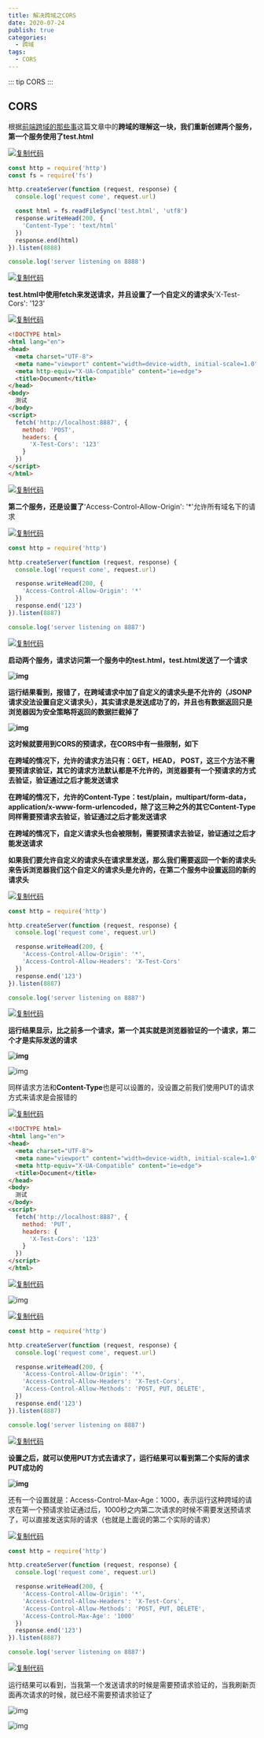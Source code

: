 ```yaml
---
title: 解决跨域之CORS
date: 2020-07-24
publish: true
categories:
  - 跨域
tags:
  - CORS
---
```


::: tip
CORS
:::

<!-- more -->

## CORS

根据[前端跨域的那些事](https://www.cnblogs.com/LO-ME/p/7515393.html)这篇文章中的**跨域的理解这一块，我们重新创建两个服务，第一个服务使用了test.html**

[![复制代码](https://common.cnblogs.com/images/copycode.gif)](javascript:void(0);)

```js
const http = require('http')
const fs = require('fs')

http.createServer(function (request, response) {
  console.log('request come', request.url)

  const html = fs.readFileSync('test.html', 'utf8')
  response.writeHead(200, {
    'Content-Type': 'text/html'
  })
  response.end(html)
}).listen(8888)

console.log('server listening on 8888')
```

[![复制代码](https://common.cnblogs.com/images/copycode.gif)](javascript:void(0);)

**test.html中使用fetch来发送请求，并且设置了一个自定义的请求头**'X-Test-Cors': '123'

[![复制代码](https://common.cnblogs.com/images/copycode.gif)](javascript:void(0);)

```html
<!DOCTYPE html>
<html lang="en">
<head>
  <meta charset="UTF-8">
  <meta name="viewport" content="width=device-width, initial-scale=1.0">
  <meta http-equiv="X-UA-Compatible" content="ie=edge">
  <title>Document</title>
</head>
<body>
  测试
</body>
<script>
  fetch('http://localhost:8887', {
    method: 'POST',
    headers: {
      'X-Test-Cors': '123'
    }
  })
</script>
</html>
```

[![复制代码](https://common.cnblogs.com/images/copycode.gif)](javascript:void(0);)

**第二个服务，还是设置了**'Access-Control-Allow-Origin': '*'允许所有域名下的请求

[![复制代码](https://common.cnblogs.com/images/copycode.gif)](javascript:void(0);)

```js
const http = require('http')

http.createServer(function (request, response) {
  console.log('request come', request.url)

  response.writeHead(200, {
    'Access-Control-Allow-Origin': '*'
  })
  response.end('123')
}).listen(8887)

console.log('server listening on 8887')
```

[![复制代码](https://common.cnblogs.com/images/copycode.gif)](javascript:void(0);)

**启动两个服务，请求访问第一个服务中的test.html，test.html发送了一个请求**

**![img](https://img2018.cnblogs.com/blog/591234/201905/591234-20190509040832494-109813986.png)**

**运行结果看到，报错了，在跨域请求中加了自定义的请求头是不允许的（JSONP请求没法设置自定义请求头），其实请求是发送成功了的，并且也有数据返回只是浏览器因为安全策略将返回的数据拦截掉了**

**![img](https://img2018.cnblogs.com/blog/591234/201905/591234-20190509042506291-1102702038.png)**

**这时候就要用到CORS的预请求，在CORS中有一些限制，如下**

**在跨域的情况下，允许的请求方法只有：GET，HEAD， POST，这三个方法不需要预请求验证，其它的请求方法默认都是不允许的，浏览器要有一个预请求的方式去验证，验证通过之后才能发送请求**

**在跨域的情况下，允许的Content-Type：test/plain，multipart/form-data，application/x-www-form-urlencoded，除了这三种之外的其它Content-Type同样需要预请求去验证，验证通过之后才能发送请求**

**在跨域的情况下，自定义请求头也会被限制，需要预请求去验证，验证通过之后才能发送请求**

 

**如果我们要允许自定义的请求头在请求里发送，那么我们需要返回一个新的请求头来告诉浏览器我们这个自定义的请求头是允许的，在第二个服务中设置返回的新的请求头**

[![复制代码](https://common.cnblogs.com/images/copycode.gif)](javascript:void(0);)

```js
const http = require('http')

http.createServer(function (request, response) {
  console.log('request come', request.url)

  response.writeHead(200, {
    'Access-Control-Allow-Origin': '*',
    'Access-Control-Allow-Headers': 'X-Test-Cors'
  })
  response.end('123')
}).listen(8887)

console.log('server listening on 8887')
```

[![复制代码](https://common.cnblogs.com/images/copycode.gif)](javascript:void(0);)

**运行结果显示，比之前多一个请求，第一个其实就是浏览器验证的一个请求，第二个才是实际发送的请求**

**![img](https://img2018.cnblogs.com/blog/591234/201905/591234-20190509043003403-2076451953.png)**

![img](https://img2018.cnblogs.com/blog/591234/201905/591234-20190509043204624-1006111067.png)

同样请求方法和**Content-Type**也是可以设置的，没设置之前我们使用PUT的请求方式来请求是会报错的

[![复制代码](https://common.cnblogs.com/images/copycode.gif)](javascript:void(0);)

```html
<!DOCTYPE html>
<html lang="en">
<head>
  <meta charset="UTF-8">
  <meta name="viewport" content="width=device-width, initial-scale=1.0">
  <meta http-equiv="X-UA-Compatible" content="ie=edge">
  <title>Document</title>
</head>
<body>
  测试
</body>
<script>
  fetch('http://localhost:8887', {
    method: 'PUT',
    headers: {
      'X-Test-Cors': '123'
    }
  })
</script>
</html>
```

[![复制代码](https://common.cnblogs.com/images/copycode.gif)](javascript:void(0);)

![img](https://img2018.cnblogs.com/blog/591234/201905/591234-20190509043705570-2107165321.png)

[![复制代码](https://common.cnblogs.com/images/copycode.gif)](javascript:void(0);)

```js
const http = require('http')

http.createServer(function (request, response) {
  console.log('request come', request.url)

  response.writeHead(200, {
    'Access-Control-Allow-Origin': '*',
    'Access-Control-Allow-Headers': 'X-Test-Cors',
    'Access-Control-Allow-Methods': 'POST, PUT, DELETE',
  })
  response.end('123')
}).listen(8887)

console.log('server listening on 8887')
```

[![复制代码](https://common.cnblogs.com/images/copycode.gif)](javascript:void(0);)

**设置之后，就可以使用PUT方式去请求了，运行结果可以看到第二个实际的请求PUT成功的**

**![img](https://img2018.cnblogs.com/blog/591234/201905/591234-20190509043840710-477868498.png)**

 还有一个设置就是：Access-Control-Max-Age：1000，表示运行这种跨域的请求在第一个预请求验证通过后，1000秒之内第二次请求的时候不需要发送预请求了，可以直接发送实际的请求（也就是上面说的第二个实际的请求）

[![复制代码](https://common.cnblogs.com/images/copycode.gif)](javascript:void(0);)

```js
const http = require('http')

http.createServer(function (request, response) {
  console.log('request come', request.url)

  response.writeHead(200, {
    'Access-Control-Allow-Origin': '*',
    'Access-Control-Allow-Headers': 'X-Test-Cors',
    'Access-Control-Allow-Methods': 'POST, PUT, DELETE',
    'Access-Control-Max-Age': '1000'
  })
  response.end('123')
}).listen(8887)

console.log('server listening on 8887')
```

[![复制代码](https://common.cnblogs.com/images/copycode.gif)](javascript:void(0);)

 运行结果可以看到，当我第一个发送请求的时候是需要预请求验证的，当我刷新页面再次请求的时候，就已经不需要预请求验证了

![img](https://img2018.cnblogs.com/blog/591234/201905/591234-20190509044607431-848919748.png)

![img](https://img2018.cnblogs.com/blog/591234/201905/591234-20190509044619281-1332949876.png)

 